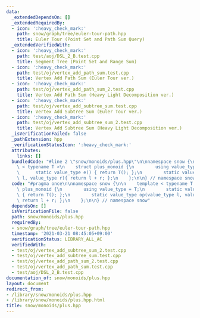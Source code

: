 ```yaml
---
data:
  _extendedDependsOn: []
  _extendedRequiredBy:
  - icon: ':heavy_check_mark:'
    path: snow/graph/tree/euler-tour-path.hpp
    title: Euler Tour (Point Set and Path Sum Query)
  _extendedVerifiedWith:
  - icon: ':heavy_check_mark:'
    path: test/aoj/DSL_2_B.test.cpp
    title: Segment Tree (Point Set and Range Sum)
  - icon: ':heavy_check_mark:'
    path: test/oj/vertex_add_path_sum.test.cpp
    title: Vertex Add Path Sum (Euler Tour ver.)
  - icon: ':heavy_check_mark:'
    path: test/oj/vertex_add_path_sum_2.test.cpp
    title: Vertex Add Path Sum (Heavy Light Decomposition ver.)
  - icon: ':heavy_check_mark:'
    path: test/oj/vertex_add_subtree_sum.test.cpp
    title: Vertex Add Subtree Sum (Euler Tour ver.)
  - icon: ':heavy_check_mark:'
    path: test/oj/vertex_add_subtree_sum_2.test.cpp
    title: Vertex Add Subtree Sum (Heavy Light Decomposition ver.)
  _isVerificationFailed: false
  _pathExtension: hpp
  _verificationStatusIcon: ':heavy_check_mark:'
  attributes:
    links: []
  bundledCode: "#line 2 \"snow/monoids/plus.hpp\"\n\nnamespace snow {\n\n    template\
    \ < typename T >\n    struct plus_monoid {\n        using value_type = T;\n  \
    \      static value_type e() { return T(); };\n        static value_type op(value_type\
    \ l, value_type r){ return l + r; };\n    };\n\n} // namespace snow\n"
  code: "#pragma once\n\nnamespace snow {\n\n    template < typename T >\n    struct\
    \ plus_monoid {\n        using value_type = T;\n        static value_type e()\
    \ { return T(); };\n        static value_type op(value_type l, value_type r){\
    \ return l + r; };\n    };\n\n} // namespace snow"
  dependsOn: []
  isVerificationFile: false
  path: snow/monoids/plus.hpp
  requiredBy:
  - snow/graph/tree/euler-tour-path.hpp
  timestamp: '2021-03-21 08:45:05+09:00'
  verificationStatus: LIBRARY_ALL_AC
  verifiedWith:
  - test/oj/vertex_add_subtree_sum_2.test.cpp
  - test/oj/vertex_add_subtree_sum.test.cpp
  - test/oj/vertex_add_path_sum_2.test.cpp
  - test/oj/vertex_add_path_sum.test.cpp
  - test/aoj/DSL_2_B.test.cpp
documentation_of: snow/monoids/plus.hpp
layout: document
redirect_from:
- /library/snow/monoids/plus.hpp
- /library/snow/monoids/plus.hpp.html
title: snow/monoids/plus.hpp
---
```

